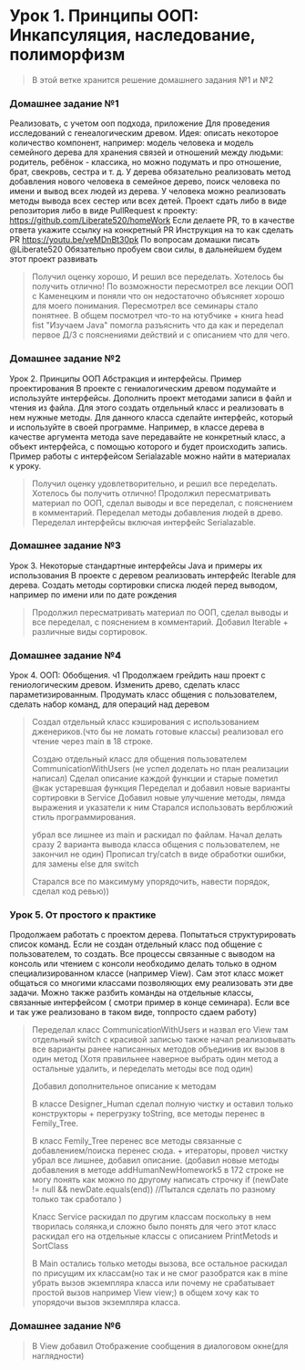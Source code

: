 # Урок 1. Принципы ООП: Инкапсуляция, наследование, полиморфизм

> В этой ветке хранится решение домашнего задания №1 и №2

### Домашнее задание №1

Реализовать, с учетом ооп подхода, приложение
Для проведения исследований с генеалогическим древом.
Идея: описать некоторое количество компонент, например:
модель человека и модель семейного дерева для хранения связей и отношений между людьми: родитель, ребёнок - классика, но
можно подумать и про отношение, брат, свекровь, сестра и т. д.
У дерева обязательно реализовать метод добавления нового человека в семейное дерево, поиск человека по имени и вывод
всех людей из дерева.
У человека можно реализовать методы вывода всех сестер или всех детей.
Проект сдать либо в виде репозитория либо в виде PullRequest к проекту: https://github.com/Liberate520/homeWork
Если делаете PR, то в качестве ответа укажите ссылку на конкретный PR
Инструкция на то как сделать PR https://youtu.be/veMDnBt30pk
По вопросам домашки писать @Liberate520
Обязательно пробуем свои силы, в дальнейшем будем этот проект развивать

> Получил оценку хорошо, И решил все переделать. Хотелось бы получить отлично!
> По возможности пересмотрел все лекции ООП с Каменецким и поняли что он недостаточно объясняет хорошо для моего
> понимания.
> Пересмотрел все семинары стало понятнее.
> В общем посмотрел что-то на ютубчике + книга head fist "Изучаем Java" помогла разъяснить что да как и
> переделал первое Д/З с пояснениями действий и с описанием что для чего.

### Домашнее задание №2

Урок 2. Принципы ООП Абстракция и интерфейсы. Пример проектирования
В проекте с гениалогическим древом подумайте и используйте интерфейсы.
Дополнить проект методами записи в файл и чтения из файла. Для этого создать отдельный класс и реализовать в нем
нужные методы. Для данного класса сделайте интерфейс, который и используйте в своей программе. Например, в классе дерева
в качестве аргумента метода save передавайте не конкретный класс, а объект интерфейса, с помощью которого и будет
происходить запись. Пример работы с интерфейсом Serialazable можно найти в материалах к уроку.

> Получил оценку удовлетворительно, и решил все переделать. Хотелось бы получить отлично!
> Продолжил пересматривать материал по ООП, сделал выводы и все переделал, с пояснением в комментарий.
> Переделал методы добавления людей в древо.
> Переделал интерфейсы включая интерфейс Serialazable.

### Домашнее задание №3

Урок 3. Некоторые стандартные интерфейсы Java и примеры их использования
В проекте с деревом реализовать интерфейс Iterable для дерева.
Создать методы сортировки списка людей перед выводом, например по имени или по дате рождения

> Продолжил пересматривать материал по ООП, сделал выводы и все переделал, с пояснением в комментарий.
> Добавил Iterable + различные виды сортировок.
>

### Домашнее задание №4

Урок 4. ООП: Обобщения. ч1
Продолжаем грейдить наш проект с гениологическим древом. Изменить древо, сделать класс параметизированным. Продумать
класс общения с пользователем, сделать набор команд, для операций над деревом

> Создал отдельный класс кэширования с использованием дженериков.(что бы не ломать готовые классы)
> реализовал его чтение через main в 18 строке.
>
> Создаю отдельный класс для общения пользователем CommunicationWithUsers (не успел доделать но план реализации написал)
> Сделал описание каждой функции и старые пометил @как устаревшая функция
> Переделал и добавил новые варианты сортировки в Service
> Добавил новые улучшение методы, лямда выражения и указатели к ним
> Старался использовать верблюжий стиль программирования.
>
>
> убрал все лишнее из main и раскидал по файлам.
> Начал делать сразу 2 варианта вывода класса общения с пользователем, не закончил не один)
> Прописал try/catch в виде обработки ошибки, для замены else для switch
>
> Старался все по максимуму упорядочить, навести порядок, сделал код ревью))

### Урок 5. От простого к практике

Продолжаем работать с проектом дерева. Попытаться структурировать список команд. Если не создан отдельный класс под
общение с пользователем, то создать. Все процессы связанные с выводом на консоль или чтением с консоли необходимо
делать только в одном специализированном классе (например View). Сам этот класс может общаться со многими классами
позволяющих ему реализовать эти две задачи. Можно также разбить команды на отдельные классы, связанные интерфейсом (
смотри пример в конце семинара). Если все и так уже реализовано в таком виде, тоnпросто сдаем работу)


> Переделал класс CommunicationWithUsers и назвал его View там отдельный switch с красивой записью
> также начал реализовывать все варианты ранее написанных методов объединив их вызов в один метод (Хотя правильнее
> наверное выбрать один метод а остальные удалить, и переделать методы все под один)
>
> Добавил дополнительное описание к методам
>
> В классе Designer_Human сделал полную чистку и оставил только конструкторы + перегрузку toString, все методы
> перенес в Femily_Tree.
>
> В класс Femily_Tree перенес все методы связанные с добавлением/поиска перенес сюда. + итераторы,
> провел чистку убрал все лишнее, добавил описание. (добавил новые методы добавления в методе addHumanNewHomework5 в 
172 строке не могу понять как можно по другому написать строчку  if (newDate != null && newDate.equals(end)) //Пытался сделать по разному только так сработало
)
> 
>
> Класс Service раскидал по другим классам поскольку в нем творилась солянка,и сложно было понять для чего этот класс  
> раскидал его на отдельные классы с описанием PrintMetods и SortClass
>
> В Main остались только методы вызова, все остальное раскидал по присущим их классам(но так и не смог разобратся
> как в mine убрать вызов экземпляра класса или почему не срабатывает простой вызов например View view;) в общем
> хочу как то упорядочи вызов экземпляра класса.
>
>
>
> 
### Домашнее задание №6


> В View добавил Отображение сообщения в диалоговом окне(для наглядности)
> 

> 

